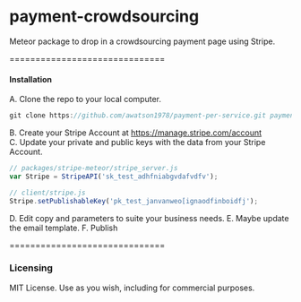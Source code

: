 payment-crowdsourcing
=====================

Meteor package to drop in a crowdsourcing payment page using Stripe.


==============================
#### Installation

A.  Clone the repo to your local computer.

````js
git clone https://github.com/awatson1978/payment-per-service.git payment-crowdsourcing
````

B.  Create your Stripe Account at https://manage.stripe.com/account  
C.  Update your private and public keys with the data from your Stripe Account.

````js
// packages/stripe-meteor/stripe_server.js
var Stripe = StripeAPI('sk_test_adhfniabgvdafvdfv');

// client/stripe.js
Stripe.setPublishableKey('pk_test_janvanweo[ignaodfinboidfj');

````

D.  Edit copy and parameters to suite your business needs.
E.  Maybe update the email template.
F.  Publish

==============================
### Licensing

MIT License. Use as you wish, including for commercial purposes.

